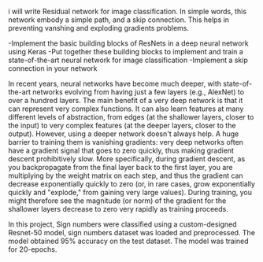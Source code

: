 i will write Residual network for image classification. In simple words, this network embody a simple path, and a skip connection. This helps in preventing vanshing and exploding gradients problems.

-Implement the basic building blocks of ResNets in a deep neural network using Keras
-Put together these building blocks to implement and train a state-of-the-art neural network for image classification
-Implement a skip connection in your network


In recent years, neural networks have become much deeper, with state-of-the-art networks evolving from having just a few layers (e.g., AlexNet) to over a hundred layers.
The main benefit of a very deep network is that it can represent very complex functions. It can also learn features at many different levels of abstraction, from edges (at the shallower layers, closer to the input) to very complex features (at the deeper layers, closer to the output). However, using a deeper network doesn't always help. A huge barrier to training them is vanishing gradients: very deep networks often have a gradient signal that goes to zero quickly, thus making gradient descent prohibitively slow. More specifically, during gradient descent, as you backpropagate from the final layer back to the first layer, you are multiplying by the weight matrix on each step, and thus the gradient can decrease exponentially quickly to zero (or, in rare cases, grow exponentially quickly and "explode," from gaining very large values).
During training, you might therefore see the magnitude (or norm) of the gradient for the shallower layers decrease to zero very rapidly as training proceeds.

In this project, Sign numbers were classified using a custom-designed Resnet-50 model, sign numbers dataset was loaded and
preprocessed. The model obtained 95% accuracy on the test dataset. The model was trained for 20-epochs.

